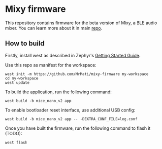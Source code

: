 # Mixy firmware


This repository contains firmware for the beta version of Mixy, a BLE audio mixer.
You can learn more about it in main [repo](https://github.com/MrMati/mixy).

## How to build

Firstly, install west as described in Zephyr's [Getting Started Guide](https://docs.zephyrproject.org/latest/develop/getting_started/index.html).

Use this repo as manifest for the workspace:

```shell
west init -m https://github.com/MrMati/mixy-firmware my-workspace
cd my-workspace
west update
```

To build the application, run the following command:

```shell
west build -b nice_nano_v2 app
```

To enable bootloader reset interface, use additional USB config:

```shell
west build -b nice_nano_v2 app -- -DEXTRA_CONF_FILE=log.conf
```

Once you have built the firmware, run the following command to flash it (TODO):

```shell
west flash
```

